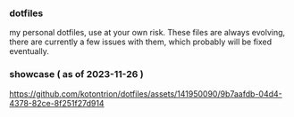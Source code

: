 ### dotfiles
my personal dotfiles, use at your own risk.
These files are always evolving, there are currently a few issues with them, which probably will be fixed eventually.

### showcase ( as of 2023-11-26 )

https://github.com/kotontrion/dotfiles/assets/141950090/9b7aafdb-04d4-4378-82ce-8f251f27d914
